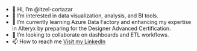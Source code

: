 - 👋 Hi, I’m @itzel-cortazar
- 👀 I’m interested in data visualization, analysis, and BI tools.
- 🌱 I’m currently learning Azure Data Factory and enhancing my expertise in Alteryx by preparing for the Designer Advanced Certification.
- 💞️ I’m looking to collaborate on dashboards and ETL workflows.
- 📫 How to reach me [Visit my LinkedIn](https://www.linkedin.com/in/itzel-hdz-cortazar/)


<!---
itzel-cortazar/itzel-cortazar is a ✨ special ✨ repository because its `README.md` (this file) appears on your GitHub profile.
You can click the Preview link to take a look at your changes.
--->
